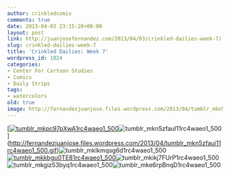 ```yaml
---
author: crinkledcomix
comments: true
date: 2013-04-03 23:15:28+00:00
layout: post
link: http://juanjosefernandez.com/2013/04/03/crinkled-dailies-week-7/
slug: crinkled-dailies-week-7
title: 'Crinkled Dailies: Week 7'
wordpress_id: 1824
categories:
- Center For Cartoon Studies
- Comics
- Daily Strips
tags:
- watercolors
old: true
image: http://fernandezjuanjose.files.wordpress.com/2013/04/tumblr_mkn5zfaui11rc4waeo1_500.gif
---
```

<!--more-->
[[![tumblr_mkpc97pXwA1rc4waeo1_500](http://fernandezjuanjose.files.wordpress.com/2013/04/tumblr_mkpc97pxwa1rc4waeo1_500.gif)](http://fernandezjuanjose.files.wordpress.com/2013/04/tumblr_mkpc97pxwa1rc4waeo1_500.gif)![tumblr_mkn5zfauI11rc4waeo1_500](http://fernandezjuanjose.files.wordpress.com/2013/04/tumblr_mkn5zfaui11rc4waeo1_500.gif)](http://fernandezjuanjose.files.wordpress.com/2013/04/tumblr_mkn5zfaui11rc4waeo1_500.gif)![tumblr_mklkmqsg6d1rc4waeo1_500](http://fernandezjuanjose.files.wordpress.com/2013/04/tumblr_mklkmqsg6d1rc4waeo1_500.gif)[![tumblr_mkkbgu0TE81rc4waeo1_500](http://fernandezjuanjose.files.wordpress.com/2013/04/tumblr_mkkbgu0te81rc4waeo1_500.gif)](http://fernandezjuanjose.files.wordpress.com/2013/04/tumblr_mkkbgu0te81rc4waeo1_500.gif)![tumblr_mkikj7FUrP1rc4waeo1_500](http://fernandezjuanjose.files.wordpress.com/2013/04/tumblr_mkikj7furp1rc4waeo1_500.gif)![tumblr_mkgiz53byq1rc4waeo1_500](http://fernandezjuanjose.files.wordpress.com/2013/04/tumblr_mkgiz53byq1rc4waeo1_500.gif)![tumblr_mke6rpBnqD1rc4waeo1_500](http://fernandezjuanjose.files.wordpress.com/2013/04/tumblr_mke6rpbnqd1rc4waeo1_500.gif)
